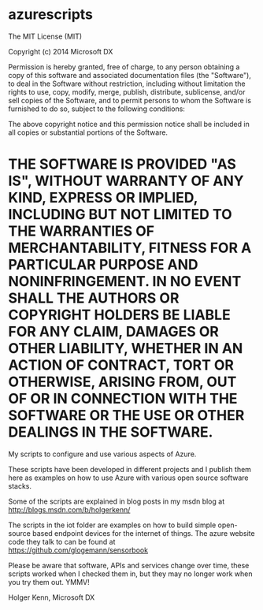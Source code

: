 azurescripts
============
The MIT License (MIT) 
 
Copyright (c) 2014 Microsoft DX  
 
Permission is hereby granted, free of charge, to any person obtaining a copy 
of this software and associated documentation files (the "Software"), to deal 
in the Software without restriction, including without limitation the rights 
to use, copy, modify, merge, publish, distribute, sublicense, and/or sell 
copies of the Software, and to permit persons to whom the Software is 
furnished to do so, subject to the following conditions: 

The above copyright notice and this permission notice shall be included in all 
copies or substantial portions of the Software. 
 
THE SOFTWARE IS PROVIDED "AS IS", WITHOUT WARRANTY OF ANY KIND, EXPRESS OR 
IMPLIED, INCLUDING BUT NOT LIMITED TO THE WARRANTIES OF MERCHANTABILITY, 
FITNESS FOR A PARTICULAR PURPOSE AND NONINFRINGEMENT. IN NO EVENT SHALL THE 
AUTHORS OR COPYRIGHT HOLDERS BE LIABLE FOR ANY CLAIM, DAMAGES OR OTHER 
LIABILITY, WHETHER IN AN ACTION OF CONTRACT, TORT OR OTHERWISE, ARISING FROM, 
OUT OF OR IN CONNECTION WITH THE SOFTWARE OR THE USE OR OTHER DEALINGS IN THE 
SOFTWARE. 
=============

My scripts to configure and use various aspects of Azure. 

These scripts have been developed in different projects and I publish them here as examples 
on how to use Azure with various open source software stacks.

Some of the scripts are explained in blog posts in my msdn blog at http://blogs.msdn.com/b/holgerkenn/

The scripts in the iot folder are examples on how to build simple open-source based endpoint devices
for the internet of things. The azure website code they talk to can be found at https://github.com/glogemann/sensorbook

Please be aware that software, APIs and services change over time, these scripts worked when I checked them in,
but they may no longer work when you try them out. YMMV! 

Holger Kenn, Microsoft DX






